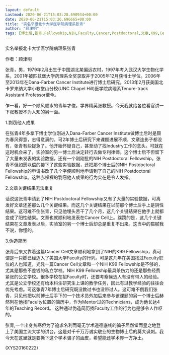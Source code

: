 ```yaml
---
layout: default
Lastmod: 2020-06-21T15:03:28.690934+00:00
date: 2020-06-21T15:03:26.696665+00:00
title: "实名举报北卡大学医学院病理系张青"
author: "顾津明"
tags: [博士后,张青,Fellowship,NIH,Faculty,Cancer,Postdoctoral,文章,K99,Cell,新语丝]
---
```


实名举报北卡大学医学院病理系张青

作者：顾津明

张青，男，1979年2月出生于中国湖北某偏远农村，1997年考入武汉大学生物化学系，2001年被匹兹堡大学药理系全奖录取并于2005年12月获博士学位。2006年至2013年在Dana-Farber Cancer Institute进行博士后研究。2013年2月获美国北卡罗来纳大学小教堂山分校(UNC Chapel Hill)医学院病理系Tenure-track Assistant Professor至今。

乍一看，好一个顺风顺水的青年才俊，学界精英张教授。今天我就给各位看官讲一下张教授不为人知的另一面。

1.剽窃他人成果

在张青4年多拿下博士学位刚进入Dana-Farber Cancer Institute做博士后时是颇为春风得意，志得意满的。可2年博士后研究下来课题进展不顺，文章连影子都没有，张青有些捉急了。他开始怀疑自己，甚至动了找Industry工作的念头。可就在这时机会来了，实验室的另一博士后决定转行去做专利律师。这个博士后不但留下了大量未发表的实验数据，还有一个刚刚批的NIH Postdoctoral Fellowship。张青不但如愿以偿的接下了这些实验数据，还把那个博士后的NIH Postdoctoral Fellowship的申请书改了几个字便顺利地申请到了自己的NIH Postdoctoral Fellowship。这种赤裸裸的剽窃他人成果的行为实在是令人发指。

2.文章关键结果无法重复

话说这张青申请到了NIH Postdoctoral Fellowship又有了大量的实验数据，可离发好文章还差那么几个关键结果。而这几个关键结果在以前那个博士后手上是阴性结果。这可难不倒张青，只见他埋头苦干了几个月，这几个关键结果在他手上就都变成了阳性结果。文章也就顺利地发表在Cancer Cell上。蹊跷的是，这几个关键结果在文章发表以后，实验室的另一个博士后却总是重复不出来。这当中的猫腻我不说，你懂的。

3.伪造简历

张青后来又靠着这篇Cancer Cell文章顺利地拿到了NIH的K99 Fellowship，真可谓是一只脚已经迈入了美国大学Faculty的行列。可是这几年在美国找过Faculty职位的人也知道，光凭一篇Cancer Cell文章和一个NIH K99 Fellowship是不够的，尤其是那些不差钱的私立学校。NIH K99 Fellowship最具杀伤力的还是那些经费紧张的公立学校。很多学校在招Faculty时，还要考察候选人有没有带人的经验。尤其是公立学校还有给本科生研究生上课的教学任务，因此有过教学经验的往往会优先考虑。可这张青7年博士后研究既没教过书也没带过人。这可难不倒我们张青，只见他把以前博士后手下的一个技术员外加后来参与该课题的另一个博士后赫然列在他找Faculty位置的简历中，作为Mentor过的Technicians，成为他长达4年的Teaching Record。 这种通过伪造简历找Faculty工作的行为也是够令人作呕的。

张青,一个出身贫寒但为了追求名利而毫无学术道德底线的骗子居然堂而皇之地登上了美国主流大学的讲台，这是对千千万万诚实敬业的生物博士后的莫大讽刺。我今天在这里就是要撕下这个学术骗子的画皮，希望能还学术界一方净土。

(XYS20160222)

